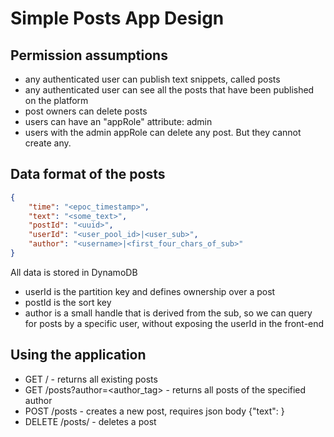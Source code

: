 # Simple Posts App Design

## Permission assumptions

* any authenticated user can publish text snippets, called posts
* any authenticated user can see all the posts that have been published on the platform
* post owners can delete posts
* users can have an "appRole" attribute: admin
* users with the admin appRole can delete any post. But they cannot create any.

## Data format of the posts
```json
{
    "time": "<epoc_timestamp>",
    "text": "<some_text>",
    "postId": "<uuid>",
    "userId": "<user_pool_id>|<user_sub>",
    "author": "<username>|<first_four_chars_of_sub>"
}
```
All data is stored in DynamoDB
* userId is the partition key and defines ownership over a post
* postId is the sort key
* author is a small handle that is derived from the sub, so we can query for posts by a specific user, without exposing the userId in the front-end

## Using the application
* GET / - returns all existing posts
* GET /posts?author=<author_tag> - returns all posts of the specified author
* POST /posts - creates a new post, requires json body {"text": <post content>} 
* DELETE /posts/<postId> - deletes a post
